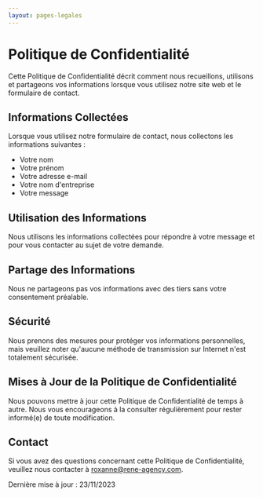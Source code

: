 ```yaml
---
layout: pages-legales
---
```

# Politique de Confidentialité

Cette Politique de Confidentialité décrit comment nous recueillons, utilisons et partageons vos informations lorsque vous utilisez notre site web et le formulaire de contact.

## Informations Collectées

Lorsque vous utilisez notre formulaire de contact, nous collectons les informations suivantes :
- Votre nom
- Votre prénom
- Votre adresse e-mail
- Votre nom d'entreprise
- Votre message

## Utilisation des Informations

Nous utilisons les informations collectées pour répondre à votre message et pour vous contacter au sujet de votre demande.

## Partage des Informations

Nous ne partageons pas vos informations avec des tiers sans votre consentement préalable.

## Sécurité

Nous prenons des mesures pour protéger vos informations personnelles, mais veuillez noter qu'aucune méthode de transmission sur Internet n'est totalement sécurisée.

## Mises à Jour de la Politique de Confidentialité

Nous pouvons mettre à jour cette Politique de Confidentialité de temps à autre. Nous vous encourageons à la consulter régulièrement pour rester informé(e) de toute modification.

## Contact

Si vous avez des questions concernant cette Politique de Confidentialité, veuillez nous contacter à roxanne@rene-agency.com.

Dernière mise à jour : 23/11/2023
